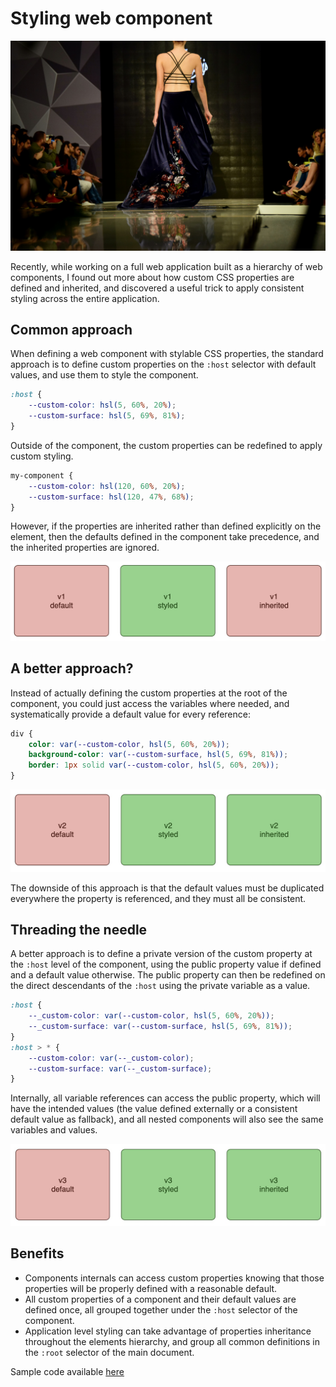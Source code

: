 # Styling web component

![splash](images/splash.jpg)


Recently, while working on a full web application built as a hierarchy of web
components, I found out more about how custom CSS properties are defined and
inherited, and discovered a useful trick to apply consistent styling across the
entire application.

## Common approach

When defining a web component with stylable CSS properties, the standard
approach is to define custom properties on the `:host` selector with default
values, and use them to style the component.

```css
:host {
    --custom-color: hsl(5, 60%, 20%);
    --custom-surface: hsl(5, 69%, 81%);
}
```

Outside of the component, the custom properties can be redefined to apply custom
styling.

```css
my-component {
    --custom-color: hsl(120, 60%, 20%);
    --custom-surface: hsl(120, 47%, 68%);
}
```

However, if the properties are inherited rather than defined explicitly on the
element, then the defaults defined in the component take precedence, and the
inherited properties are ignored.

![v1](images/v1.jpg)

## A better approach?

Instead of actually defining the custom properties at the root of the component,
you could just access the variables where needed, and systematically provide a
default value for every reference:

```css
div {
    color: var(--custom-color, hsl(5, 60%, 20%));
    background-color: var(--custom-surface, hsl(5, 69%, 81%));
    border: 1px solid var(--custom-color, hsl(5, 60%, 20%));
}
```


![v2](images/v2.jpg)

The downside of this approach is that the default values must be duplicated
everywhere the property is referenced, and they must all be consistent.

## Threading the needle

A better approach is to define a private version of the custom  property
at the `:host` level of the component, using the public property value if
defined and a default value otherwise. The public property can then be redefined
on the direct descendants of the `:host` using the private variable as a value.

```css
:host {
    --_custom-color: var(--custom-color, hsl(5, 60%, 20%));
    --_custom-surface: var(--custom-surface, hsl(5, 69%, 81%));
}
:host > * {
    --custom-color: var(--_custom-color);
    --custom-surface: var(--_custom-surface);
}
```

Internally, all variable references can access the public property, which will
have the intended values (the value defined externally or a consistent default
value as fallback), and all nested components will also see the same variables
and values.

![v3](images/v3.jpg)

## Benefits

- Components internals can access custom properties knowing that those
  properties will be properly defined with a reasonable default.
- All custom properties of a component and their default values are defined
  once, all grouped together under the `:host` selector of the component.
- Application level styling can take advantage of properties inheritance
  throughout the elements hierarchy, and group all common definitions in the
  `:root` selector of the main document.

Sample code available [here](https://github.com/maargenton/articles/tree/master/2022-05-styling-wc)
